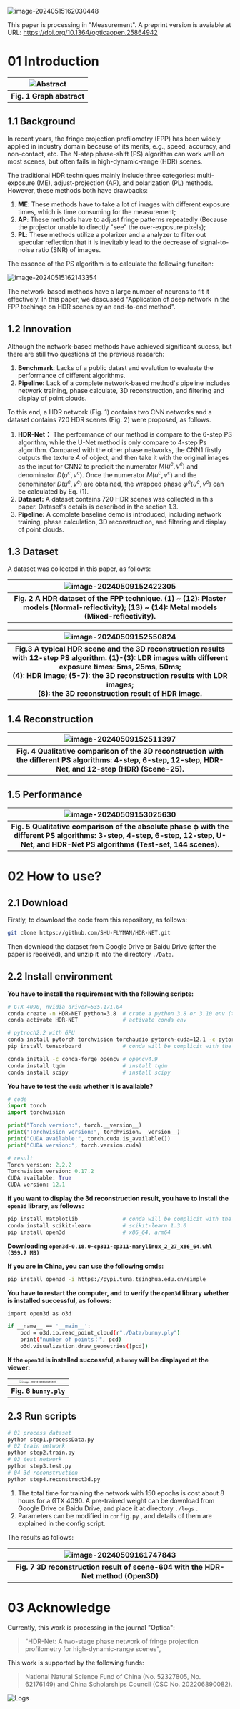 ![image-20240515162030448](./imgs/image-20240515162030448.png)

This paper is processing in "Measurement". A preprint version is avaiable at URL: https://doi.org/10.1364/opticaopen.25864942

# 01 Introduction

| **![Abstract](./imgs/Abstract.jpg)** |
| :----------------------------------: |
|      **Fig. 1 Graph abstract**       |

## 1.1 Background

In recent years, the fringe projection profilometry (FPP) has been widely applied in industry domain because of its merits, e.g., speed, accuracy, and non-contact, etc. The N-step phase-shift (PS) algorithm can work well on most scenes, but often fails in high-dynamic-range (HDR) scenes. 

The traditional HDR techniques mainly include three categories: multi-exposure (ME), adjust-projection (AP), and polarization (PL) methods. However, these methods both have drawbacks: 

1. **ME**: These methods have to take a lot of images with different exposure times, which is time consuming for the measurement; 
2. **AP**: These methods have to adjust fringe patterns repeatedly (Because the projector unable to directly "see" the over-exposure pixels);
3. **PL**: These methods utilize a polarizer and a analyzer to filter out specular reflection that it is inevitably lead to the decrease of signal-to-noise ratio (SNR) of images. 

The essence of the PS algorithm is to calculate the following funciton:

![image-20240515162143354](./imgs/image-20240515162143354.png)

The network-based methods have a large number of neurons to fit it effectively.  In this paper, we descussed "Application of deep network in the FPP techinqe on HDR scenes by an end-to-end method".

## 1.2 Innovation

Although the network-based methods have achieved significant sucess, but there are still two questions of the previous research:

1. **Benchmark**: Lacks of a public datast and evalution to evaluate the performance of different algorithms. 
2. **Pipeline:** Lack of  a complete network-based method's pipeline includes network training, phase calculate, 3D reconstruction, and filtering and display of point clouds.

To this end,  a HDR network (Fig. 1) contains two CNN networks and a dataset contains 720 HDR scenes (Fig. 2) were proposed, as follows.

1. **HDR-Net：** The performance of our method is compare to the 6-step PS algorithm, while the U-Net method is only compare to 4-step Ps algorithm. Compared with the other phase networks, the CNN1 firstly outputs the texture $A$ of object, and then take it with the original images as the input for CNN2 to predicit the numerator $M(u^c,v^c)$ and denominator $D(u^c,v^c)$. Once the numerator $M(u^c,v^c)$ and the denominator $D(u^c,v^c)$ are obtained, the wrapped phase ${\varphi ^c}\left( {{u^c},{v^c}} \right)$ can be calculated by Eq. (1). 
2. **Dataset:** A dataset contains 720 HDR scenes was collected in this paper. Dataset's details is described in the section 1.3. 
3. **Pipeline:** A complete baseline demo is introduced, including network training, phase calculation, 3D reconstruction, and filtering and display of point clouds.

## 1.3 Dataset

A dataset was collected in this paper, as follows:

| ![image-20240509152422305](./imgs/image-20240509152422305.png) |
| :----------------------------------------------------------: |
| **Fig. 2 A HDR dataset of the FPP technique. (1) ~ (12): Plaster models (Normal-reflectivity); (13) ~ (14): Metal models (Mixed-reflectivity).** |

| ![image-20240509152550824](./imgs/image-20240509152550824.png) |
| :----------------------------------------------------------: |
| **Fig.3 A typical HDR scene and the 3D reconstruction results with 12-step PS algorithm. (1)-(3): LDR images with different exposure times: 5ms, 25ms, 50ms; <br />(4): HDR image; (5-7): the 3D reconstruction results with LDR images; <br />(8): the 3D reconstruction result of HDR image.** |

## 1.4 Reconstruction

| ![image-20240509152511397](./imgs/image-20240509152511397.png) |
| :----------------------------------------------------------: |
| **Fig. 4 Qualitative comparison of the 3D reconstruction with the different PS algorithms: 4-step, 6-step, 12-step, HDR-Net, and 12-step (HDR) (Scene-25).** |

## 1.5 Performance

| ![image-20240509153025630](./imgs/image-20240509153025630.png) |
| :----------------------------------------------------------: |
| **Fig. 5 Qualitative comparison of the absolute phase ϕ with the different PS algorithms: 3-step, 4-step, 6-step, 12-step, U-Net, and HDR-Net PS algorithms (Test-set, 144 scenes).** |

# 02 How to use?

## 2.1 Download

Firstly, to download the code from this repository, as follows:

```sh
git clone https://github.com/SHU-FLYMAN/HDR-NET.git
```

Then download the dataset from Google Drive or Baidu Drive (after the paper is received), and unzip it into the directory `./Data`.

## 2.2 Install environment

**You have to install the requirement with the following scripts:** 

```sh
# GTX 4090, nvidia driver=535.171.04
conda create -n HDR-NET python=3.8	# crate a python 3.8 or 3.10 env (tested)
conda activate HDR-NET				# activate conda env

# pytroch2.2 with GPU
conda install pytorch torchvision torchaudio pytorch-cuda=12.1 -c pytorch -c nvidia
pip install tensorboard			    # conda will be complicit with the previous envs

conda install -c conda-forge opencv # opencv4.9
conda install tqdm					# install tqdm
conda install scipy					# install scipy
```

**You have to test the `cuda` whether it is available?**

```python
# code
import torch
import torchvision

print("Torch version:", torch.__version__)
print("Torchvision version:", torchvision.__version__)
print("CUDA available:", torch.cuda.is_available())
print("CUDA version:", torch.version.cuda)

# result
Torch version: 2.2.2
Torchvision version: 0.17.2
CUDA available: True
CUDA version: 12.1
```

**if you want to display the 3d reconstruction result, you have to install the `open3d` library, as follows:**

```sh
pip install matplotlib			    # conda will be complicit with the previous envs
conda install scikit-learn			# scikit-learn 1.3.0
pip install open3d 				    # x86_64, arm64
```

**Downloading `open3d-0.18.0-cp311-cp311-manylinux_2_27_x86_64.whl (399.7 MB)`** 

**If you are in China, you can use the following cmds:**

```sh
pip install open3d -i https://pypi.tuna.tsinghua.edu.cn/simple
```

**You have to restart the computer, and to verify the `open3d` library whether is installed successful, as follows:**

```sh
import open3d as o3d

if __name__ == '__main__':
    pcd = o3d.io.read_point_cloud(r"./Data/bunny.ply") 
    print("number of points：", pcd) 
    o3d.visualization.draw_geometries([pcd])  
```

**If the `open3d` is installed successful, a `bunny` will be displayed at the viewer:**

| **<img src="./imgs/image-20240413115155887.png" alt="image-20240413115155887" style="zoom:33%;" />** |
| :----------------------------------------------------------: |
|                    **Fig. 6 `bunny.ply`**                    |

## 2.3 Run scripts

`````sh
# 01 process dataset
python step1.processData.py
# 02 train network
python step2.train.py
# 03 test network
python step3.test.py
# 04 3d reconstruction
python step4.reconstruct3d.py
`````

1. The total time for training the network with 150 epochs is cost about 8 hours for a GTX 4090. A pre-trained weight can be download from Google Drive or Baidu Drive, and place it at directory `./logs` .
2. Parameters can be modified in `config.py` , and details of them are explained in the config script.

The results as follows:

| ![image-20240509161747843](./imgs/image-20240509161747843.png) |
| :----------------------------------------------------------: |
| **Fig. 7 3D reconstruction result of scene-604 with the HDR-Net method (Open3D)** |

# 03 Acknowledge

Currently, this work is processing in the journal "Optica":

> "HDR-Net: A two-stage phase network of fringe projection profilometry for high-dynamic-range scenes", 

This work is supported by the following funds:

> National Natural Science Fund of China (No. 52327805, No. 62176149) and China Scholarships Council (CSC No. 202206890082).

![Logs](./imgs/Logs.png)



